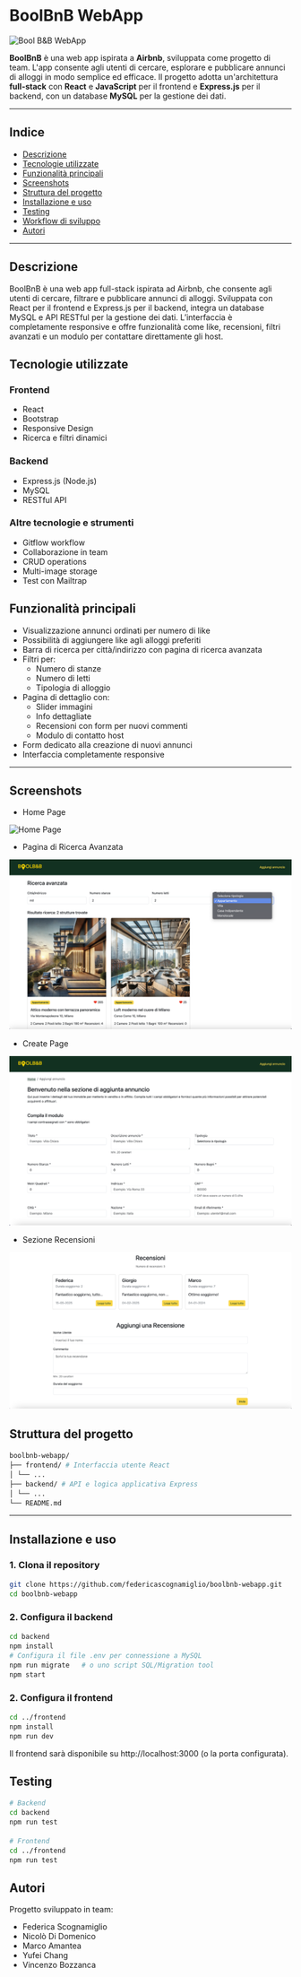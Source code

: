 # BoolBnB WebApp

![Bool B&B WebApp](screenshots/boolbnb-webapp.gif)

**BoolBnB** è una web app ispirata a **Airbnb**, sviluppata come progetto di team. L'app consente agli utenti di cercare, esplorare e pubblicare annunci di alloggi in modo semplice ed efficace. Il progetto adotta un'architettura **full-stack** con **React** e **JavaScript** per il frontend e **Express.js** per il backend, con un database **MySQL** per la gestione dei dati.

---
## Indice

- [Descrizione](#descrizione)
- [Tecnologie utilizzate](#tecnologie-utilizzate)
- [Funzionalità principali](#funzionalità-principali)
- [Screenshots](#screenshots)
- [Struttura del progetto](#struttura-del-progetto)
- [Installazione e uso](#installazione-e-uso)
- [Testing](#testing)
- [Workflow di sviluppo](#workflow-di-sviluppo)
- [Autori](#autori)

---
## Descrizione
BoolBnB è una web app full-stack ispirata ad Airbnb, che consente agli utenti di cercare, filtrare e pubblicare annunci di alloggi. Sviluppata con React per il frontend e Express.js per il backend, integra un database MySQL e API RESTful per la gestione dei dati. L’interfaccia è completamente responsive e offre funzionalità come like, recensioni, filtri avanzati e un modulo per contattare direttamente gli host.

## Tecnologie utilizzate

### Frontend
- React
- Bootstrap
- Responsive Design
- Ricerca e filtri dinamici

### Backend
- Express.js (Node.js)
- MySQL
- RESTful API

### Altre tecnologie e strumenti
- Gitflow workflow
- Collaborazione in team
- CRUD operations
- Multi-image storage
- Test con Mailtrap

## Funzionalità principali

- Visualizzazione annunci ordinati per numero di like
- Possibilità di aggiungere like agli alloggi preferiti
- Barra di ricerca per città/indirizzo con pagina di ricerca avanzata
- Filtri per:
  - Numero di stanze
  - Numero di letti
  - Tipologia di alloggio
- Pagina di dettaglio con:
  - Slider immagini
  - Info dettagliate
  - Recensioni con form per nuovi commenti
  - Modulo di contatto host
- Form dedicato alla creazione di nuovi annunci
- Interfaccia completamente responsive

---

## Screenshots

- Home Page

![Home Page](screenshots/home-page.png)

- Pagina di Ricerca Avanzata

![Search Page](screenshots/search-page.png)

- Create Page

![Create Page](screenshots/create-page.png)

- Sezione Recensioni 

![Review Section](screenshots/review-section.png)


## Struttura del progetto

```bash
boolbnb-webapp/
├── frontend/ # Interfaccia utente React
│ └── ...
├── backend/ # API e logica applicativa Express
│ └── ...
└── README.md
```

---

## Installazione e uso

### 1. Clona il repository

```bash
git clone https://github.com/federicascognamiglio/boolbnb-webapp.git
cd boolbnb-webapp
```

### 2. Configura il backend

```bash
cd backend
npm install
# Configura il file .env per connessione a MySQL
npm run migrate   # o uno script SQL/Migration tool
npm start
```

### 2. Configura il frontend

```bash
cd ../frontend
npm install
npm run dev
```

Il frontend sarà disponibile su http://localhost:3000 (o la porta configurata).

## Testing

```bash
# Backend
cd backend
npm run test

# Frontend
cd ../frontend
npm run test
```

## Autori
Progetto sviluppato in team:

- Federica Scognamiglio
- Nicolò Di Domenico
- Marco Amantea
- Yufei Chang
- Vincenzo Bozzanca
